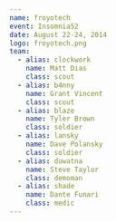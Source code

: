 ```yaml
---
name: froyotech
event: Insomnia52
date: August 22-24, 2014
logo: froyotech.png
team:
  - alias: clockwork
    name: Matt Dias
    class: scout
  - alias: b4nny
    name: Grant Vincent
    class: scout
  - alias: blaze
    name: Tyler Brown
    class: soldier
  - alias: lansky
    name: Dave Polansky
    class: soldier
  - alias: duwatna
    name: Steve Taylor
    class: demoman
  - alias: shade
    name: Dante Funari
    class: medic
---
```

